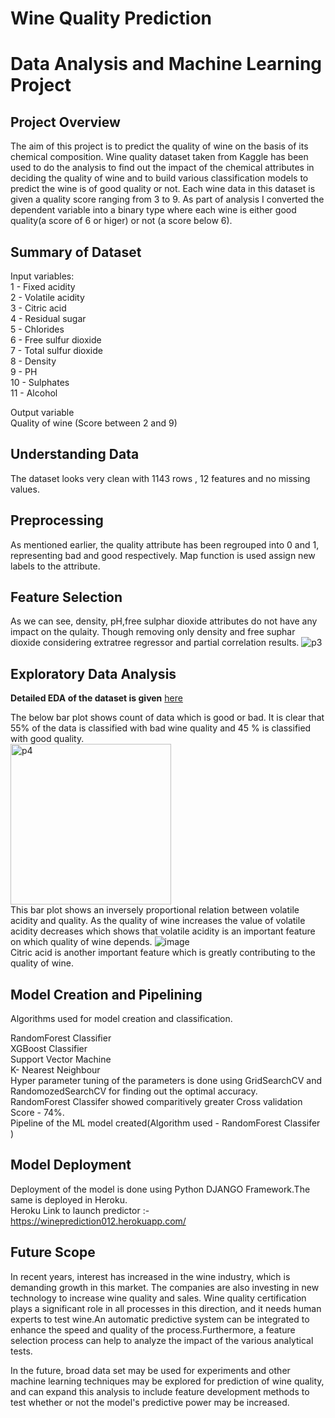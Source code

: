 # Wine Quality Prediction
# Data Analysis and Machine Learning Project


## Project Overview
The aim of this project is to predict the quality of wine on the basis of its chemical composition. Wine quality dataset taken from Kaggle has been used to do the analysis to find out the impact of the chemical attributes in deciding  the quality of wine and to build various classification models to predict the wine is of good quality or not. 
Each wine data in this dataset is given a quality score ranging from 3 to 9. As part of analysis I converted the dependent variable into a binary type where each wine is either good quality(a score of 6 or higer) or not (a score below 6).
## Summary of Dataset 
Input variables:  
1 - Fixed acidity  
2 - Volatile acidity  
3 - Citric acid  
4 - Residual sugar  
5 - Chlorides  
6 - Free sulfur dioxide  
7 - Total sulfur dioxide  
8 - Density  
9 - PH  
10 - Sulphates  
11 - Alcohol   

Output variable   
Quality of wine (Score between 2 and 9)

## Understanding Data
The dataset looks very clean with 1143 rows , 12 features and no missing values.
## Preprocessing
As mentioned earlier, the quality attribute has been regrouped into 0 and 1, representing bad and good respectively. Map function is used assign new labels to the attribute.
## Feature Selection
As we can see, density, pH,free sulphar dioxide attributes do not have any impact on the qulaity. Though removing only density and free suphar dioxide considering extratree regressor and partial correlation results.
![p3](https://user-images.githubusercontent.com/82373435/130211568-92f0ae6e-d6c6-4c3d-867f-db3edfba2953.jpg)
## Exploratory Data Analysis
**Detailed EDA of the dataset is given** [here](/WineQualityPrediction.ipynb)  

The below bar plot shows count of data which is good or bad.  It is clear that 55% of the data is classified with bad wine quality and 45 % is classified with good quality.  
<img width="257" alt="p4" src="https://user-images.githubusercontent.com/82373435/130212186-a2d0b53b-e2d1-47b5-a467-9ac164105d12.png">  
This bar plot shows an inversely proportional relation between volatile acidity and quality. As the quality of wine increases the value of volatile acidity decreases which shows that volatile acidity is an important feature on which quality of wine depends.
![image](https://user-images.githubusercontent.com/82373435/130212950-79167a8c-6f3a-4e30-830d-3ad803eb0b40.png)  
Citric acid is another important feature which is greatly contributing to the quality of wine.

## Model Creation and Pipelining
Algorithms used for model creation and classification.

RandomForest Classifier  
XGBoost Classifier  
Support Vector Machine  
K- Nearest Neighbour  
Hyper parameter tuning of the parameters is done using GridSearchCV and RandomozedSearchCV for finding out the optimal accuracy.  
RandomForest Classifer showed comparitively greater Cross validation Score - 74%.   
Pipeline of the ML model created(Algorithm used - RandomForest Classifer )

## Model Deployment 
Deployment of the model is done using Python DJANGO Framework.The same is deployed in Heroku.  
Heroku Link to launch predictor :-  https://wineprediction012.herokuapp.com/

## Future Scope 
 In recent years, interest has increased in the wine industry, which is demanding growth in this market. The companies are also investing in new technology to increase wine quality and sales. Wine quality certification plays a significant role in all processes in this direction, and it needs human experts to test wine.An automatic predictive system can be integrated to enhance the speed and quality of the process.Furthermore, a feature selection process can help to analyze the impact of the various analytical
tests.
  
In the future, broad data set may be used for experiments and other machine learning techniques may be explored for prediction of wine quality, and can expand this analysis to include feature development methods to test whether or not the model's predictive power may be increased.











